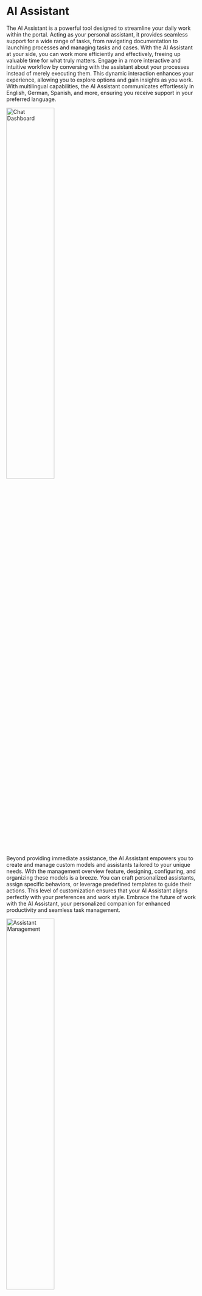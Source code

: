 # AI Assistant

The AI Assistant is a powerful tool designed to streamline your daily work within the portal. Acting as your personal assistant, it provides seamless support for a wide range of tasks, from navigating documentation to launching processes and managing tasks and cases. With the AI Assistant at your side, you can work more efficiently and effectively, freeing up valuable time for what truly matters.
Engage in a more interactive and intuitive workflow by conversing with the assistant about your processes instead of merely executing them. This dynamic interaction enhances your experience, allowing you to explore options and gain insights as you work. With multilingual capabilities, the AI Assistant communicates effortlessly in English, German, Spanish, and more, ensuring you receive support in your preferred language.

<img src="./doc/img/chat-dashboard.png" width="50%" alt="Chat Dashboard">

Beyond providing immediate assistance, the AI Assistant empowers you to create and manage custom models and assistants tailored to your unique needs. With the management overview feature, designing, configuring, and organizing these models is a breeze. You can craft personalized assistants, assign specific behaviors, or leverage predefined templates to guide their actions. This level of customization ensures that your AI Assistant aligns perfectly with your preferences and work style.
Embrace the future of work with the AI Assistant, your personalized companion for enhanced productivity and seamless task management.

<img src="./doc/img/assistant-management.png" width="50%" alt="Assistant Management">

**List of capabilities:**

- Portal Support: The AI Assistant knows the Axon Ivy documentation.
- Task and Process Management: The AI Assistant can initiate tasks and processes.
- Search and Filter: It can search and filter tasks and cases.
- Multilingual Support: It offers support in multiple languages.
- Customizable Assistants: Create topic-based and personalized assistants.
- Model-based AI: Assistants are built and managed using custom models.

## Demo

### Demo project

In the **ai-assistant-demo** Ivy project, we created demo assistants which can help you understand and develop your own AI assistant more efficiently.

> [!IMPORTANT]
> This demo project will create Ivy users and roles, as well as override the primary AI Assistant variables. It is **HIGHLY RECOMMENDED** to run it in demo mode on an Ivy engine to safeguard your data.
>
> If you choose to run this demo in a production environment, ensure that you back up all AI Assistant-related Ivy variables. Create backups of the following files on your engine:
>
> - `<engine folder>/configuration/applications/<application folder>/variables.AiAssistant.Assistants.json`
> - `<engine folder>/configuration/applications/<application folder>/variables.AiAssistant.AiFunctions.json`
>
> After the demo is complete, replace the modified variable files with the backups.

#### Complex Demo

**Use case**

User can plan a software project with AI Assistant. The AI Assistant enables users to efficiently plan a software project by organizing information into a structured format. It can:

- create the project and persist it in the database
- assist in finding and selecting suitable team members for the project
- help users prepare for the project kick-off meeting
- create and assign tasks to invite team members to the meeting

**How to use**

1. Run the process `startComplexDemo` to create test data and replace the original AI Assistant with the **Complex Demo Assistant**

2. From **Portal**, open the AI Assistant app

3. Now you can use the assistant to plan and create an software project by input the details of the project, and maybe number of members, or technologies.

Example:

`The XYZ Solutions Web Development Project aims to build a state-of-the-art web application that enhances user experience and supports the company's growth objectives. Mainly use basic web technologies such as HTML and CSS, the project will deliver a secure, scalable, and efficient platform that aligns with industry standards and best practices. We need 3 engineer, 1 web designer and 2 tester for it.`

#### Eror Handling Demo

**Use case**

There are no data for the meeting room. Therefore, whenever a user searches for a meeting room, the AI Assistant will show an error.
This is a simple example of how to help the AI Assistant handle errors properly.

**How to use**

1. Run the process `startErrorHandlingDemo` to create test data and replace the original AI Assistant with the **Error Handling Demo Assistant**

2. From **Portal**, open the AI Assistant app   

3. Now you can run the demo by request to information of some room with **Error Handling Demo Assistant**.

Example:

`I want to find meeting room C`

## Setup

### Setup the ai-assistant application

1. Deploy the **ai-assistant** artifact in the same application with **Portal**.

2. Start the Engine, login to Portal.

3. In the header of Portal, click the **AI Assistant** icon to access the **AI Assistant** app.


### Setup vector store

#### Install OpenSearch

AI Assistant use OpenSearch 2.17.1 as the vector store which store all the knowledge bases. To learn how to setup, please refer to [OpenSearch 2.17.1](https://opensearch.org/versions/opensearch-2-17-1.html).

After you installed OpenSearch successfully, please ensure:

- the `opensearch-knn` plugin is installed
- your OpenSearch instance has an RESTful endpoint

For a quick setup on your machine, follow one of these guides:

- [Quick Setup for OpenSearch on Windows](#quick-setup-for-opensearch-on-windows)
- [Quick Setup for OpenSearch on Linux and macOS](#quick-setup-for-opensearch-on-linux-and-macos)

The only precondition is that your system has a Docker distro such as [DockerDesktop](https://www.docker.com/products/docker-desktop/) or [RancherDesktop](https://rancherdesktop.io/).

#### Quick Setup for OpenSearch on Windows

In this guide, we’ll use the folder `C:\axon-ivy-vector-store` to store all logs and files related to the OpenSearch instance. You can change this location as needed.

##### Step 1:

Copy the PowerShell script [run-vector-store.ps1](./doc/files/run-vector-store.ps1) to `C:\axon-ivy-vector-store`

##### Step 2:

Run the `run-vector-store.ps1` PowerShell script. This will:

- create a Docker container for the Axon Ivy vector store, named `axon-ivy-open-search-vector-store`
- generate necessary configuration files:
    + `.env`: Contains the default password.
    + `docker-compose.yml`: Defines the Docker setup for `axon-ivy-open-search-vector-store`.
    + `opensearch-logs` folder: Stores all logs from the vector store.
    + `opensearch-data` folder: Stores all data from the vector store.

    
    <img src="./doc/img/quick-setup-opensearch-windows.png" width="50%" alt="All necessary files for the Docker container">

- download and start the Docker container `axon-ivy-open-search-vector-store`.

The RESTful endpoint for the container will be available at `http://localhost:19300/`.

##### Step 3:

Wait a few minutes for the Docker container to start. You can verify that the OpenSearch container is ready by opening `http://localhost:19300/` in a web browser. If the page displays OpenSearch results, your vector store is ready.

<img src="./doc/img/quick-setup-opensearch-result.png" width="50%" alt="OpenSearch result">

##### Step 4:

To configure the Docker container for the Axon Ivy vector store, modify the `docker-compose.yml` file as needed.

#### Quick Setup for OpenSearch on Linux and macOS

The setup process is almost the same as for Windows. The only difference is that you'll run the bash script [run-vector-store.sh](./doc/files/run-vector-store.sh) instead of the PowerShell script.

#### Configure the ai-assistant project

By default, the AI Assistant connects to the vector store's RESTful endpoint at `http://localhost:19300`. If you changed the default host in the `docker-compose.yml` file, you’ll also need to update the `AiAssistant.OpenSearchVectorStoreUrl` variable to match your new RESTful endpoint.

### User guide

#### AI Management

The AI Management screen serves as a central hub for configuring and managing all aspects of your AI assistant system. From here, you can:

- [Manage AI assistants](#manage-ai-assistants): oversee and modify the AI assistants, including change visualization, personality, adjusting their behavior, and  managing the functions they can handle

- [Configure AI models](#configure-ai-models): modify settings for AI models such as API Key that powers your applications

- [Manage AI functions](#manage-ai-functions): control and organize various AI functions, defining the actions your AI can perform and how it interacts with users to provide accurate and efficient results

<img src="./doc/img/ai-functions-management.png" width="50%" alt="AI Functions management">

##### Manage AI Assistants

This section lists all the AI assistants that the logged-in user has permission to access, along with their names, avatars, and short descriptions.

<img src="./doc/img/assistant-management.png" width="50%" alt="Assistant management">

You can create a new AI assistant by clicking the **Add new assistant** button, or modify an existing AI assistant's details by selecting the corresponding assistant from the list.

Once you've selected an AI assistant, its details page will be displayed.

<img src="./doc/img/assistant-details.png" width="50%" alt="AI assistant details">

There are some settings you can change:

- `Name`: name of the AI assistant
- `Permissions`: a list of Ivy roles that can use the AI assistant
- `Model`: the AI model that the assistant will use to perform its functions (for more details, please refer to [Configure AI Models](#configure-ai-models))
- `Avatar`: the avatar of the AI assistant. Only the following image file types are accepted: `*.png`, `*.jpg`, `*.jpeg`. By default, the AI Assistant logo is used as the avatar
- `Contact Email`: the contact email that the AI assistant can provide to users if needed
- `Contact Website`: the website email that the AI assistant can provide to users if needed

To ensure the AI assistant's safety for users and alignment with ethical guidelines, we have introduced advanced settings:

- `Information`: defines how you want the AI assistant to behave when replying to users, including personality, role, and the business sector it should focus on
- `Ethical guidelines`: ethical principles the AI assistant must strictly follow

By default, these settings are read-only to prevent errors that could lead to incorrect responses. However, AI engineers can develop new templates that provide information and ethical rules for assistants. To learn how to do this, please refer to [Assistant templates](#assistant-templates).

###### Use template

You can quickly configure all the necessary settings for an AI assistant by using a template. To apply a template, follow these steps:

1. On the AI assistant details screen, click the **Use template** button in the top right corner.

2. The **Assistant Templates** dialog will appear. Select a template from the list by clicking it.

    <img src="./doc/img/assistant-templates-dialog.png" width="50%" alt="Assistant Templates">

3. The template's settings will be applied to your AI assistant. You can then modify them to suit your needs.

###### Manage AI functions

On the right side is a table listing the AI functions available to the AI assistant. You can view general information about each function, such as its name, type, description, permissions, and usage.

<img src="./doc/img/assistant-details-functions.png" width="50%" alt="Functions">

You can prevent the AI assistant from using a function by removing it from this table.

When you click the **Add** button, the **Add function** dialog will appear. To add a function, click on the row of the function you want to select, then click **Add** to add the selected functions.

<img src="./doc/img/assistant-details-add-functions.png" width="50%" alt="Add function dialog">

Afterward, the selected functions will appear in the **Functions** table.

###### Save your changes

To apply all the changes you've made to the AI assistant details, please click the **Save** button in the bottom right corner. You will then be redirected to the [AI management](#ai-management) screen.

###### Delete AI assistant

As time goes by, an AI assistant may become obsoleted and you may want to delete it and create a new AI assistant. To do that, please click the **Delete** button placed on the bottom left corner of the AI assistant details page.

A confim dialog will appear, you can delete the AI assistant completely by clicking the **Remove** button on that dialog.

<img src="./doc/img/assistant-details-delete.png" width="50%" alt="Delete AI Assistant dialog">

But please aware that, all conversations between the AI assistant and Ivy users will be deleted.

##### Configure AI Models

AI Models is a list of model options which a AI assistant can use to perform its functionalities.

<img src="./doc/img/models-management.png" width="50%" alt="Model management">

The AI Assistant need 2 AI models to works: a GPT model, and a text embedding model. Therefore, AI Assistant offers 2 tailored options that tested and ready to use:

- Primary OpenAI Model:
    - GPT model: [GPT-4o](https://platform.openai.com/docs/models/gpt-4o)
    - Text embedding model: [text-embedding-3-large](https://platform.openai.com/docs/guides/embeddings)

- Secondary OpenAI Model
    - GPT model: [GPT-4o mini](https://platform.openai.com/docs/models/gpt-4o-mini)
    - Text embedding model: [text-embedding-3-large](https://platform.openai.com/docs/guides/embeddings)

When clicking on a model item in the AI Models list, you will be redirected to the details page of that model. There you can find more model informations and change the API Key to the OpenAI platform. Your API Key is encrypted and completely secured.

Furthermore, you can test the connection to the OpenAI platform by clicking the button **Test Connection**. If something went wrong, we will show the details error

<img src="./doc/img/ai-model-test-connection.png" width="50%" alt="Test connection">

Once you click the **Save** button, all the settings, including the API Key will be saved as Axon Ivy variables, and you will be redirected to the [AI Management](#ai-management).

##### Manage AI Functions

All AI functions that the logged in user can access are listed in the **AI Functions** section with general information such as name, type, permissions to use the function,and description. There are some reasons why an AI function is non-startable:

- `Ivy Tool` function: disabled by default because it's only be used by `Ivy Flow` functions
- `Ivy Flow` function: disabled when system detected that there could be an error when running the flow. For example: a required Ivy callable process could not be found
- `Knowkedge Base` function: disabled when the system cannot find the corresponding vector store

<img src="./doc/img/all-ai-functions-list.png" width="50%" alt="AI Function list">

You can also see all non-startable AI functions by toggling the option **Show non-startable AI functions**.

###### Delete AI function

You can delete the AI function completely from the AI Assistant by clicking the **Delete** button (has the trash bin icon) placed in the last column of the corresponding row of that AI function. A confirmation dialog will show as below

<img src="./doc/img/delete-ai-function.png" width="30%" alt="Delete AI Function">

Please read the confirmation carefully before delete the AI function. The AI function could be using by some AI assitants, and once you delete it, the AI assistants cannot work on the functions any more, or worser, some errors may arise.

#### Create knowledge bases

AI Assistant allows admin users (with has role `AXONIVY_PORTAL_ADMIN`) to create knowledge bases for use by the AI function of type `Knowledge Base`.
Simply start the process `Create knowledge base for AI Assistant` and follow the instructions there, you can create create knowledge bases which could be use by `Knowledge Base` functions.

<img src="./doc/img/create-knowledge-page-ui.png" width="50%" alt="create Knowledge Base section">

Currently, you can create knowledge base for 2 types: Portal Support and Others.

##### Knowledge base: Portal Support

The AI Assistant includes a built-in tool called `Portal support` which can answer questions related to the Axon Ivy Portal.

To generate the knowledge base for this function, please visit the [Portal download page](https://market.axonivy.com/portal) on the Axon Ivy Market and download the latest document, as shown in the image below.

<img src="./doc/img/download-portal-doc.png" width="50%" alt="Download Portal Document">

Then, just simply upload the downloaded file as instructed in [Create knowledge bases](#create-knowledge-bases) above.

After upload the zip file, please wait for some minutes till the the upload panel closed. It may takes some minutes because it takes time for AI Assistant to do the job.

##### Knowledge base: Others

Before upload other knowledge bases, please keep in mind:

1. The name of the uploaded file will be the ID of an index in the vector store, therefore:

   - The name must be strictly follow `dash-case`, otherwise you will get errors when AI Assistant create knowledge base.

   - The name must be unique, otherwise you will override existing knowledge base!

2. All files you put inside the zip file must be a text file (type `.txt`). AI Assistant will skip other file types when reading content to create knowledge base.

3. Vector stores created by Axon Ivy are prefixed with `axon-ivy-vector-store` followed by the name of uploaded file. For example, if you upload a file named `customer-support.zip`, the resulting vector store ID will be `axon-ivy-vector-store-customer-support`.

After upload the zip file, please wait for some minutes till the the upload panel closed. It may takes some minutes because it takes time for AI Assistant to do the job.

### Developer guide

#### Assistant templates

AI assistants provide an approach for developers to predefine templates for AI assistants. To update these templates, you need to modify the JSON file for the Ivy variable`variable.AiAssistant.AssistantTemplates.json` located in the engine folder at `<engine folder>/configuration/applications/<application folder>`.

Here’s an example of an AI assistant template:

```json
[
  {
    "id" : "hr-assistant-template",
    "version":"12.0.0",
    "name" : "HR Assistant",
    "info" : "You're an AI HR Assistant responsible for managing various HR-related tasks within a company. Your primary duties include answering employee questions, guiding them through internal processes, and handling requests related to personal information updates. You should provide clear, accurate, and concise information while following company policies maintaining confidentiality, and adhering to ethical standards.",
    "ethicalRules" : [
      "Adhere to all legal and regulatory requirements related to HR practices, including data protection and labor laws",
      "Prioritize employee well-being, ensuring that their needs are addressed with care and empathy",
      "Avoiding any form of discrimination or bias"
    ],
    "contactWebsite": "https://support.axonivy.com/hc/en-us",
    "contactEmail": "testing@localhost.com",
    "tools" : [
      "handle-tasks-flow",
      "handle-process-flow",
      "handle-cases-flow",
      "portal-support"
    ] , 
    "description": "HR Assistant manages your HR tasks with clarity, accuracy, and confidentiality, adhering to company policies and ethical standards."
  }
]
```

Attributes of an AI assistant template:

- `id`: the unique ID of the template
- `version`: the template version. It must match the version of the AI Assistant
- `name`: the name of the assistant. When this template is selected, this value will be set as the default name for the assistant
- `info`: defines how you want the AI assistant to behave when replying to users, including personality, role, and the business sector it should focus on
- `ethicalRules`: ethical principles the AI assistant must strictly follow
- `contactEmail`: the contact email the AI assistant can provide to users if needed
- `contactWebsite`: the website the AI assistant can provide to users if needed
- `tools`: IDs of the AI functions the assistant using this template can access
- `description`: a short description of the template. This attribute won't affect the assistant's behavior

By default, the AI assistant provides four templates:

- **Portal Assistant**: a template for the Axon Ivy Portal assistant, with functions to interact with the Axon Ivy system, such as finding tasks, cases, and processes, and accessing a knowledge base about the Axon Ivy Portal

- **HR Assistant**: a template designed for AI assistants in the Human Resources sector. This template doesn't include any tools but features clear information and a strong ethical rule set tailored for HR

- **Sales Assistant**: a template for AI assistants that support sales teams. Like the HR Assistant, it doesn't include tools but offers clear information and a strong ethical rule set

- **ICT Assistant**: a template for AI assistants used to troubleshoot IT issues in the back office. This template also doesn't include any tools

#### AI Flow

##### Empowering Intelligent Task Automation

To enable AI Assistants to handle complex tasks with sophisticated logic, Axon Ivy introduced **AI Flow** - an advanced AI workflow framework designed to streamline how AI processes and operates.

**AI Flow** allows users to:

- Seamlessly interact with the Ivy system, ensuring efficient integration.
- Accurately detect, interpret, and handle user requests.
- Maintain simplicity while offering flexible control and easy extensibility for evolving needs.
- Manage access to AI functions
- This framework is built to empower users to design and manage AI workflows effectively, enabling a smarter, more adaptable AI experience.

##### Real world problem

Imagine you want to develop a feature that allows HR employees to easily find information about staff based on criteria like name, date of birth, branch, or position.

In the past, this would require building a search page with multiple filters (e.g., name, date of birth), where HR employees manually filter out the desired information from a data table.

However, in the AI era, you want a smarter solution. An AI-powered function can help HR employees perform these tasks more efficiently using natural language queries like "list all web developers in Boston" or "find the info of Sandy, who has a birthday this Thursday."

That's where AI Flow comes in. It not only speeds up the search process but also helps with tasks like correcting typos and validating illogical data, such as preventing searches for employees with future birthdays!

##### How it works
AI Flow operates as a workflow framework in the form of JSON. It consists of multiple AI Steps, each of which is linked together based on user-defined configurations.

Basic attributes of an AI Flow:

``` json
{
    "version": "12.0.0",
    "id": "find-employees-flow",
    "name": "Find employees information",
    "type": "FLOW",
    "permissions": ["HR_Employee"],
    "description": "Find employees information",
    "usage": "Use this flow when user want to find information of employees",
    "steps": []
}
```

- **version**: specifies the version of the AI Flow, which must align with the Ivy version.

- **id**: the unique identifier for the AI Flow.

- **name**: the name of the AI Flow.

- **type**: always set to "FLOW". The AI Assistant can access various tools like Ivy tools, Knowledge Base tools, and AI Flows. By defining the type as "FLOW", you indicate that this tool is an AI Flow, allowing the AI Assistant to use it correctly.

- **permissions**: defines the roles or usernames of users authorized to use this AI Flow.

- **description**: a detailed explanation of the AI Flow. The more thorough the description, the better the AI can understand how to use the AI Flow.

- **usage**: specifies when to use the AI Flow. A clearer explanation ensures the AI can accurately select the appropriate flow to fulfill user requests.

- **steps**: lists the AI Steps that the AI Flow should execute to handle the user's request. Available step types:

   - **Switch**: decision-making element that guide AI in selecting the appropriate next action based on specific conditions.

   - **Ivy Tool**: directs AI to use specific Ivy tools (Ivy callable) in its decision-making process.

   - **Text**: display or generate text-based content for user interaction.

   - **Re-phrase**: help AI refine user input before executing specific actions or using tools.

   - **Trigger Flow**: initiates a new flow within the AI process, either by passing a specific trigger message or using the result of a previous step. This allows for seamless transitions between different workflows and the ability to pass relevant data between them.

> [!TIP]
> To learn more about the AI Steps, please refer to [AI Step](#ai-step)

> [!TIP]
> To learn how to create your own AI Flow, please refer to [AI Flow Demo](#create-your-own-ai-flow)

##### AI Step

###### Attributes

- **stepType**: type of step. Valid values:
   - IVY_TOOL: [Ivy tool step](#ivy-tool-step).
   - SWITCH: [Switch step](#switch-step).
   - TEXT: [Text step](#text-step).
   - RE_PHRASE: [Rephrase step](#re-phrase-step).
   - TRIGGER_FLOW: [Trigger flow step](#trigger-flow-step).
   - KNOWLEDGE_BASE: [Knowledge base step](#knowledge-base-step)

- **stepNo**: number of step in the flow.

- **result**: result of a step (Refer [AI Result DTO](#ai-result-dto) ).

- **onSuccess**: the step that will be execute if this step is run successfully.

- **onError**: the step that will be execute if we got trouble when running this step.

- **useConversationMemory**: set to true to include all chat messages of the conversation when running the step. Otherwise the AI step only include chat messages of the running AI flow.

- **saveToHistory**: set to false to exclude the message from conversation history, only save to the memory.

- **customInstruction**: instruction for a specific requirement for AI.

##### Switch step

The **Switch step** is a decision-making element designed to guide AI in selecting the appropriate next action based on specific conditions. It functions by evaluating a list of predefined cases, each representing a potential scenario the AI might encounter. Based on the case that matches the current situation, the AI chooses the corresponding action to take.

In the provided structure, the AI examines the case descriptions within the list and assigns the correct action number to proceed. This allows the AI to dynamically adjust its behavior based on different outcomes or states, ensuring a tailored response for various circumstances.

- **cases**: a list of possible scenarios with corresponding actions.

```json
{
    "stepNo": 3,
    "type": "SWITCH",
    "cases": [
        { "action": 5, "case": "cannot find any tasks" },
        { "action": 4, "case": "found multiple tasks" },
        { "action": 1, "case": "found only one tasks" }
    ]
}
```

##### Ivy tool step

The **Ivy tool step** is a specialized instruction mechanism that directs AI to use specific tools or functions in its decision-making process. This step ensures that the AI interacts with predefined tools (referred to by their toolId) and executes tasks according to the defined conditions and custom instructions. It enables the AI to perform specialized actions and provides flexibility through optional parameters such as success, error handling, and custom instructions.

- **toolId**: Refers to the ID of a tool from the list of available AI functions (as described in the variable AiFunctions), such as "find-tasks" or "find-web-developer".

```json
{
    "stepNo": 1,
    "type": "IVY_TOOL",
    "toolId": "find-tasks",
    "onSuccess": -1
}
```

- **customInstruction**: provides specific instructions for the AI to follow in executing the tool. For instance, the AI might be directed to "Find employees who have the role 'WEB_DEVELOPER'".

```json
{
    "stepNo": 1,
    "type": "IVY_TOOL",
    "toolId": "find-web-developer",
    "onSuccess": 3,
    "onError": 2,
    "customInstruction": "Find employees has role 'WEB_DEVELOPER'.",
    "saveToHistory": false
}
```

##### Text step

The **Text Step** is a crucial component in AI workflows designed to display or generate text-based content for user interaction. Depending on its configuration, the Text Step can show fixed messages, AI-generated content, results of prior steps, or even hidden messages for internal AI processing. This flexibility enables the AI to communicate effectively with users while guiding decision-making processes.

**Fixed text**

- **text**: the fixed text to be displayed on the UI.

- **showResultOfStep**: option to display the result of a previous step by referencing its number.

- **onSuccess**: defines the next step when the user provides input after reading the text.

```json
{
    "stepNo": 2,
    "type": "TEXT",
    "text": "I have rephrased your request as follows. Could you please confirm if it is correct?",
    "showResultOfStep": 0,
    "onSuccess": 3
}
```

**AI generated**

- **useAI**: set to true to allow AI to generate content dynamically, such as summaries or reports.

- **customInstruction**: a guiding instruction to help the AI generate appropriate text based on context or user inputs

- **onSuccess**: the next step to execute after user interaction.

```json
{
    "stepNo": 1,
    "type": "TEXT",
    "useAI": true,
    "customInstruction": "Use the conversation above to summarize information of the planned project in a structured format. If user didn't provide a name for the project generete the project name based on description of the project. Example: '**Project name:** ProjectA\n**Project description:** description of projectA\n**Technologies:** tech stack\n**Members:** show member information'. Then add a line to ask if need some update",
    "onSuccess": 2
},
```

**Show result of other step**

- **showResultOfStep**: displays the result from a previously executed step.

```json
{
    "stepNo": 1,
    "type": "IVY_TOOL",
    "toolId": "find-employees",
    "onSuccess": 3,
    "onError": 2,
    "customInstruction" : "Find employees has the tech stack are the technologies above.",
    "useConversationMemory": true,
    "saveToHistory": false
},
{
    "stepNo": 3,
    "type": "TEXT",
    "text": "I found these suitable employees matched the requirement. Do you want to choose some of them for the project?",
    "showResultOfStep" : 1,
    "useConversationMemory": false,
    "onSuccess": 4
}
```

**Hidden Text step**

- **isHidden**: set to true to hide the text from the user but allow the AI to read and process it. This is useful when generating content that the AI needs for further processing without displaying it on the UI.

```json
{
    "stepNo": 13,
    "type": "TEXT",
    "useAI": true,
    "customInstruction": "Summarize the project plan above.",
    "useConversationMemory": true,
    "onSuccess": 14,
    "isHidden": true
},
{
    "stepNo": 14,
    "type": "TRIGGER_FLOW",
    "flowId": "create-project-flow",
    "showResultOfStep": 13,
    "useConversationMemory": false
}
```

##### Re-phrase step

The **Rephrase step** is designed to help AI refine user input before executing specific actions or using tools. This is particularly useful when the user's message is vague, incomplete, or not structured in a way that the AI can immediately process. By rephrasing the input, the AI ensures that the information is more precise, making it easier to use with target tools or functions.

- **toolId**: refers to the tool the AI will use as the target. AI should use JSON schema of the corresponding tool to rephrase the message. By defining this attribute, you ensure that the rephrased input is compatible with the tool’s requirements.
    - example:
        - user input “find my sick leave task”
        - you have a tool to find task by name, description, priority,… but user didn’t tell you that which field he want to use. Therefore you should rephrase the message before use it with the ivy tool.
        - → find task with name ‘sick leave’

- **customInstruction**: provides specific guidelines for how the AI should rephrase the message. This helps the AI handle particular cases such as abstract terms or dates, formatting them into more useful data.

- **onRephrase**: defines the next step to execute if the AI determines that it needs to rephrase the message.

- **onSuccess**: specifies the step to run if the AI does not need to rephrase the message.

- **examples**: a list of predefined examples that guide the AI in understanding how to rephrase user messages. Each example consists of:
    - **before**: the original, unstructured message from the user.
    - **after**: the rephrased message that the AI would generate for better clarity and actionability.

```json
{
    "stepNo": 0,
    "type": "RE_PHRASE",
    "useConversationMemory": true,
    "toolId": "find-processes",
    "onRephrase": 3,
    "onSuccess": 1,
    "customInstruction": "If in the message has an abstract date such as today, tomorrow,..., please format it. Example: today = 31, July 2024",
    "examples": [
        {
            "before": "find leve request process",
            "after": "find process that help creating leave request"
        },
        {
            "before": "find process leave request",
            "after": "find processes that have name 'leave request'"
        },
        {
            "before": "find process 123",
            "after": "find processes that the id is '123' or the name is '123'"
        }
    ]
}
```

##### Trigger flow step

The **Trigger flow step** initiates a new flow within the AI process, either by passing a specific trigger message or using the result of a previous step. This allows for seamless transitions between different workflows and the ability to pass relevant data between them.

- **flowId**: ID of the flow you want to trigger

**Trigger with trigger message**

- **triggerMessage**: the custom message that serves as input to the new flow, guiding the AI on what to do next.

```json
{
    "stepNo": 15,
    "type": "TRIGGER_FLOW",
    "flowId": "choose-member-flow",
    "triggerMessage": "I want to choose members for my project described above"
}
```

**Trigger with result of other step**

- **showResultOfStep**: passes the result of a specific preceding step as the trigger message for the new flow. This option is useful when you want to pass result of a flow to another, or the message you want to pass to the new step is get from the system. 

```json
{
    "stepNo": 14,
    "type": "TRIGGER_FLOW",
    "flowId": "create-project-flow",
    "showResultOfStep": 13,
    "useConversationMemory": false
}
```
##### Knowledge base step

When working on a step, users may have questions that aren't directly related to the workflow. For instance, if a user is unable to delegate a task, they might want to know why delegation isn't possible. The **Knowledge Base** step is designed to help users quickly find answers to such questions.

- **toolId**: refers to the tool of type `RETRIEVAL_QA` that the AI will use as the knowledge base to provide answers.

```json
{
    "stepNo": 3,
    "type": "KNOWLEDGE_BASE",
    "toolId": "portal-support",
    "onSuccess": -1,
    "onError": -1
}
```

##### AI Result DTO

###### Introduction

The Result DTO ensures that the AI Assistant provides reliable and consistent results by adhering to a standardized structure for all outputs, promoting efficiency and clarity across AI interactions.

- Project: portal-component
- Class: com.axonivy.portal.components.dto.AiResultDTO

**Attributes**

| Name | Type | Decription |
| --- | --- | --- |
| result | String | result to show for user |
| resultForAI | String | result for AI model |
| state | com.axonivy.portal.components.enums.AIState | state of the result (DONE, ERROR) |

#### Create your own AI Flow

In this section, we will explain how to develop your own AI Flow using the [Real world problem](#real-world-problem) as a use case.

> [!NOTE]
> In the [Compex demo](#complex-demo), we have implemented a function to find employee information. Therefore, it is highly recommended not to use that demo in conjunction with this guide.

1. Create an Ivy project that depends on the `portal-components` project

2. Create an Ivy Callable process with input parameters representing the criteria for finding employees with the signature `findEmployeesInfo(String,String,String,String)`

| Name | Type | Decription |
| --- | --- | --- |
| `name` | String | Name of the employee |
| `birthday` | String | Employee's date of birth |
| `branch` | String | Company branch which the employee working at |
| `position` | String | Position of the employee in the company |

The output result of the Ivy Callable process must be an object has name `result`, and type [AI Result DTO](#ai-result-dto).

| Name | Type | Decription |
| --- | --- | --- |
| `result` | com.axonivy.portal.components.dto.AiResultDTO | Result for the AI Assistant |

> [!TIP]
> You will need to implement the logic to find employees yourself. For reference, you can examine the code in the [Complex Demo](#complex-demo) within the **ai-assistant-demo** Ivy project.

3. In the variable file **AiFunctions.json** add an Ivy tool which will interact with the callable process above to query for list of employees

```json
{
    "version": "12.0.0",
    "id": "find-employees-info",
    "name": "Find information of employees",
    "type": "IVY",
    "signature": "findEmployeesInfo(String,String,String,String)",
    "permissions": [ "Everybody" ],
    "description": "Find employees by name, date of birth, branch, position.",
    "usage": "This tool is helpful when user want to find employees by name, date of birth, branch, position.",
    "attributes": [
        {
            "name": "name",
            "description": "Name of the employee"
        },
        {
            "name": "birthday",
            "description": "Employee's date of birth"
        },
        {
            "name": "branch",
            "description": "Company branch which the employee working at."
        },
        {
            "name": "position",
            "description": "position of the employee in the company."
        }
    ]
}
```

> [!IMPORTANT]
> Please keep in mind:
> - the name of the attributes must be same as name of parameters of the callable process above.
> - `signature` attribute in the JSON object is the signature of the callable process.

4. In the variable file **AiFunctions.json** add an AI Flow to handle the request to find employees from user.

This is an example of a simple AI Flow with 4 steps:
- Step 0: Rephrase the request of user to make it align with the Ivy tool `find-employees-info`
- Step 1: Call the Ivy Tool, using the rephrased request at **Step 0** as input
    - If has error or cannot find any employee matched the request, show an error (**Step 2**)
    - If success: Show the result (**Step 3**)
- Step 2: Show an message to user then end the flow.
- Step 3: Show information of found employees in a well-structured format then end the flow.

And this is the AI flow:

```json
{
    "version": "12.0.0",
    "id": "find-employees-flow",
    "name": "Find employees information",
    "type": "FLOW",
    "permissions": [ "Everybody" ],
    "description": "Find employees information",
    "usage": "Use this flow when user want to find information of employees",
    "steps": [
        {
            "stepNo": 0,
            "type": "RE_PHRASE",
            "toolId": "find-employees-info",
            "onRephrase": 1,
            "onSuccess": 1,
            "examples": [
            {
                "before": "list all web developers in Boston",
                "after": "find employees in branch 'Boston'"
            },
            {
                "before": "find the info of Sandy, who has a birthday this Thursday",
                "after": "find employees has firstName = 'Sandy' and dateOfBirth = '12/09/2024'"
            }
            ]
        },
        {
            "stepNo": 1,
            "type": "IVY_TOOL",
            "toolId": "find-employees-info",
            "onSuccess": 3,
            "onError": 2
        },
    {
        "stepNo": 2,
        "type": "TEXT",
        "text": "Sorry, I cannot find any employee matched your request.",
        "useConversationMemory": false,
        "onSuccess": -1
    },
    {
        "stepNo": 3,
        "type": "TEXT",
        "useAI": true,
        "customInstruction": "AI found employees, please read and show them to user with a well-structured format.",
        "onSuccess": -1
    }
    ]
}
```

5. Open the variable file **Assistants.json** and add the ID of the AI Flow `Find employees information` to the `tools` attribute of your AI Assistant as shown in the example with the AI Assistant `Alex` below.

```json
[
    {
        "id": "537bc9e684d8481d87e7f50240aaa45e",
        "version": "12.0.0",
        "templateId": "portal-assistant-template",
        "aiModelName": "AiAssistant.AiModels.OpenAI.SecondaryModel",
        "avatarLocation": "/Logo/DefaultLogo",
        "name": "Alex",
        "contactWebsite": "https://support.axonivy.com/hc/en-us",
        "tools": [
            "find-employees-flow"
        ],
        "permissions": [
            "Everybody"
        ],
        "info": "You are a professional, helpful assistant. Your primary duty is to answer customer questions. You should provide clear, accurate, and timely information while ensuring that customers feel supported and valued. Your interactions should always adhere to strict ethical standards.",
        "ethicalRules": [
            "Keep user data confidential by protecting it securely.",
            "Be transparent by clearly stating you're an AI and providing accurate information.",
            "Treat everyone fairly by ensuring equal treatment and avoiding bias.",
            "Commit to honesty, ensuring that the customer’s trust is maintained at all times",
            "Providing equal support regardless of customer's technical expertise or business size",
            "Avoid using high-pressure tactics or making suggestions that could manipulate customer decisions"
        ]
    }
]
```

6. The AI Assistant `Alex` now has the functionality to search for employee information. You can open the chat dashboard and try out this new AI feature.

This is an example how the conversation look like when user using the `find-employees-flow` with the assistant `Alex`:

**legends:**

😄: User message

🐼: The message that AI show on the screen

✨: The message that AI talking to itself and don't show to user

**conversation:**

😄: Hello Alex

🐼: Hi User

😄: I want to find Sandy, she is a web developer work for our Munich office

✨ `find employee has name ‘Sandy’, position ‘web developer’, and work at branch ‘Munich’`

✨: `<use Ivy Tool find-employees to find employees>`

✨: `[ {“name”: “Sandy Williams“, “branch”: “munich”,”position”: “Web Developer”, “rank”:“Senior”, “email”: “sandyw@localhost.com”}]`

✨: `[ {“name”: “Sandy Brown“, “branch”: “munich”,”position”: “Web Developer”, “rank”:“Junior”, “email”: “sandyb@localhost.com”}]`

🐼: I found 2 employees matched your request:

🐼: Sandy Williams: Senior Web developer, email: sandyw@localhost.com,  branch: Munich

🐼: Sandy Brown: Junior Web developer, email: sandyb@localhost.com,  branch: Munich.

✨: `<end the flow>`